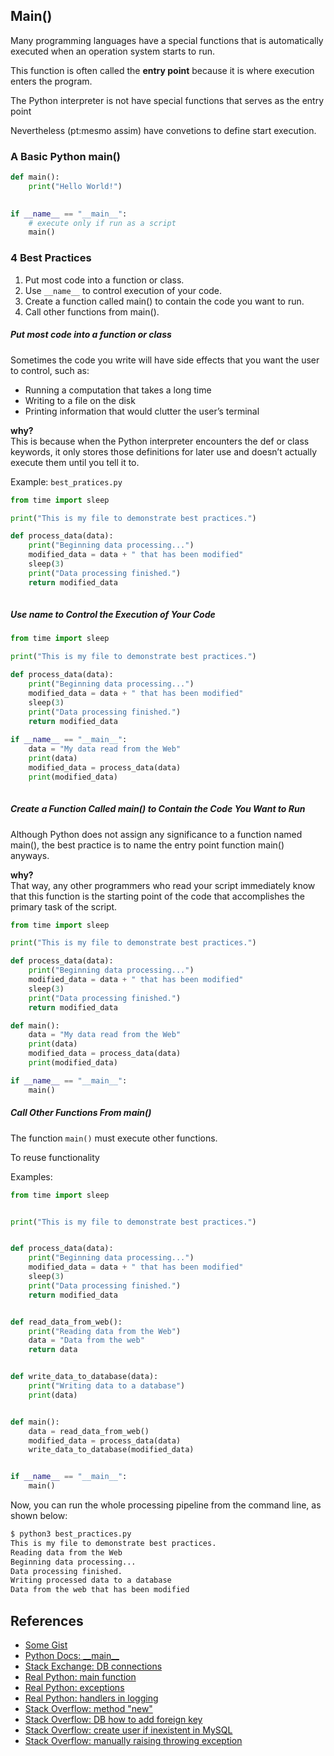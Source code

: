## Main()

Many programming languages have a special functions that is automatically executed when an operation system starts to run.

This function is often called the **entry point** because it is where execution enters the program.

The Python interpreter is not have special functions that serves as the entry point

Nevertheless (pt:mesmo assim) have convetions to define start execution.


### A Basic Python main()
```python
def main():
    print("Hello World!")
    

if __name__ == "__main__":
    # execute only if run as a script
    main()
```

###  4 Best Practices

1. Put most code into a function or class.
2. Use `__name__` to control execution of your code.
3. Create a function called main() to contain the code you want to run.
4. Call other functions from main().


##### Put most code into a function or class

Sometimes the code you write will have side effects that you want the user to control, such as:

- Running a computation that takes a long time
- Writing to a file on the disk
- Printing information that would clutter the user’s terminal

**why?**<br/>
This is because when the Python interpreter encounters the def or class keywords, it only stores those definitions for later use and doesn’t actually execute them until you tell it to.

Example: `best_pratices.py`
```python
from time import sleep

print("This is my file to demonstrate best practices.")

def process_data(data):
    print("Beginning data processing...")
    modified_data = data + " that has been modified"
    sleep(3)
    print("Data processing finished.")
    return modified_data
    
```

##### Use __name__ to Control the Execution of Your Code

```python
from time import sleep

print("This is my file to demonstrate best practices.")

def process_data(data):
    print("Beginning data processing...")
    modified_data = data + " that has been modified"
    sleep(3)
    print("Data processing finished.")
    return modified_data
    
if __name__ == "__main__":
    data = "My data read from the Web"
    print(data)
    modified_data = process_data(data)
    print(modified_data)
    
```

##### Create a Function Called main() to Contain the Code You Want to Run
Although Python does not assign any significance to a function named main(), the best practice is to name the entry point function main() anyways.


**why?**<br/>
 That way, any other programmers who read your script immediately know that this function is the starting point of the code that accomplishes the primary task of the script.
```python
from time import sleep

print("This is my file to demonstrate best practices.")

def process_data(data):
    print("Beginning data processing...")
    modified_data = data + " that has been modified"
    sleep(3)
    print("Data processing finished.")
    return modified_data

def main():
    data = "My data read from the Web"
    print(data)
    modified_data = process_data(data)
    print(modified_data)

if __name__ == "__main__":
    main()
```

##### Call Other Functions From main()

The function `main()` must execute other functions.


To reuse functionality

Examples:
```python
from time import sleep


print("This is my file to demonstrate best practices.")


def process_data(data):
    print("Beginning data processing...")
    modified_data = data + " that has been modified"
    sleep(3)
    print("Data processing finished.")
    return modified_data


def read_data_from_web():
    print("Reading data from the Web")
    data = "Data from the web"
    return data


def write_data_to_database(data):
    print("Writing data to a database")
    print(data)


def main():
    data = read_data_from_web()
    modified_data = process_data(data)
    write_data_to_database(modified_data)


if __name__ == "__main__":
    main()
```

Now, you can run the whole processing pipeline from the command line, as shown below:

```bash
$ python3 best_practices.py
This is my file to demonstrate best practices.
Reading data from the Web
Beginning data processing...
Data processing finished.
Writing processed data to a database
Data from the web that has been modified
```

## References

- [Some Gist][LinkGist]
- [Python Docs: \_\_main\_\_][LinkPythonDocs]
- [Stack Exchange: DB connections][LinkStackExchange]
- [Real Python: main function][LinkRealPythonMain]
- [Real Python: exceptions][LinkRealPythonExceptions]
- [Real Python: handlers in logging][LinkRealPythonHandler]
- [Stack Overflow: method "new"][LinkPTStackOverflowNew]
- [Stack Overflow: DB how to add foreign key][LinkPTStackOverflowFK]
- [Stack Overflow: create user if inexistent in MySQL][LinkStackOverflowMySQL]
- [Stack Overflow: manually raising throwing exception][LinkStackOverflowException]

[LinkGist]: https://gist.github.com/cabecada/da8913830960a644755b18a02b65e184
[LinkPythonDocs]: https://docs.python.org/3/library/__main__.html
[LinkStackExchange]: https://softwareengineering.stackexchange.com/questions/200522/how-to-deal-with-database-connections-in-a-python-library-module
[LinkRealPythonMain]: https://realpython.com/python-main-function/
[LinkRealPythonExceptions]: https://realpython.com/python-exceptions/
[LinkRealPythonHandler]: https://realpython.com/python-logging/#using-handlers
[LinkPTStackOverflowNew]: https://pt.stackoverflow.com/questions/109784/pra-qu%C3%AA-serve-o-metodo-new-in-python
[LinkPTStackOverflowFK]: https://pt.stackoverflow.com/questions/110806/como-adicionar-uma-foreign-key-em-uma-tabela-j%C3%A1-criada
[LinkStackOverflowMySQL]: https://stackoverflow.com/questions/13357760/mysql-create-user-if-not-exists
[LinkStackOverflowException]: https://stackoverflow.com/questions/2052390/manually-raising-throwing-an-exception-in-python
